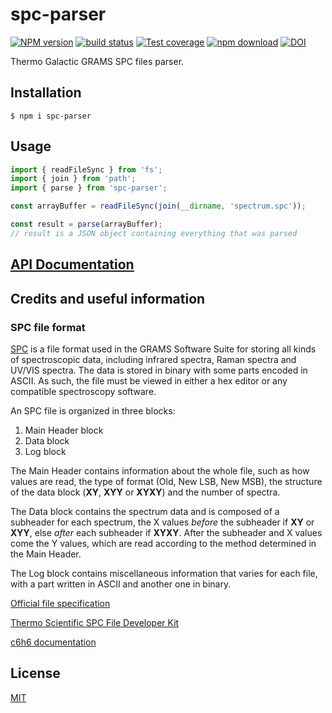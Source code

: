 # spc-parser

[![NPM version][npm-image]][npm-url]
[![build status][ci-image]][ci-url]
[![Test coverage][codecov-image]][codecov-url]
[![npm download][download-image]][download-url]
[![DOI](https://www.zenodo.org/badge/379600570.svg)](https://www.zenodo.org/badge/latestdoi/379600570)

Thermo Galactic GRAMS SPC files parser.

## Installation

`$ npm i spc-parser`

## Usage

```js
import { readFileSync } from 'fs';
import { join } from 'path';
import { parse } from 'spc-parser';

const arrayBuffer = readFileSync(join(__dirname, 'spectrum.spc'));

const result = parse(arrayBuffer);
// result is a JSON object containing everything that was parsed
```

## [API Documentation](https://cheminfo.github.io/spc-parser/)

## Credits and useful information

### SPC file format

[SPC](https://en.wikipedia.org/wiki/SPC_file_format) is a file format used in the GRAMS Software Suite for storing all kinds of spectroscopic data, including infrared spectra, Raman spectra and UV/VIS spectra.
The data is stored in binary with some parts encoded in ASCII. As such, the file must be viewed in either a hex editor or any compatible spectroscopy software.

An SPC file is organized in three blocks:

1. Main Header block
2. Data block
3. Log block

The Main Header contains information about the whole file, such as how values are read, the type of format (Old, New LSB, New MSB), the structure of the data block (**XY**, **XYY** or **XYXY**) and the number of spectra.

The Data block contains the spectrum data and is composed of a subheader for each spectrum, the X values _before_ the subheader if **XY** or **XYY**, else _after_ each subheader if **XYXY**. After the subheader and X values come the Y values, which are read according to the method determined in the Main Header.

The Log block contains miscellaneous information that varies for each file, with a part written in ASCII and another one in binary.

[Official file specification](https://github.com/cheminfo/eln-docs/blob/main/docs/30_structural_analysis/includes/spc/spc.pdf)

[Thermo Scientific SPC File Developer Kit ](https://web.archive.org/web/20150131073636/http://ftirsearch.com/features/converters/spcfileformat.HTM)

[c6h6 documentation](https://docs.c6h6.org/docs/eln/structural_analysis/includes/spc/README)

## License

[MIT](./LICENSE)

[npm-image]: https://img.shields.io/npm/v/spc-parser.svg
[npm-url]: https://www.npmjs.com/package/spc-parser
[ci-image]: https://github.com/cheminfo/spc-parser/workflows/Node.js%20CI/badge.svg?branch=main
[ci-url]: https://github.com/cheminfo/spc-parser/actions?query=workflow%3A%22Node.js+CI%22
[codecov-image]: https://img.shields.io/codecov/c/github/cheminfo/spc-parser.svg
[codecov-url]: https://codecov.io/gh/cheminfo/spc-parser
[download-image]: https://img.shields.io/npm/dm/spc-parser.svg
[download-url]: https://www.npmjs.com/package/spc-parser
